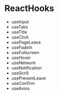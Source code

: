# ReactHooks

- useInput
- useTabs
- useTitle
- useClick
- usePageLeave
- useFadeIn
- useFullscreen
- useHover
- useNetwork
- useNotification
- useScrill
- usePreventLeave
- useConfirm
- useAxios
